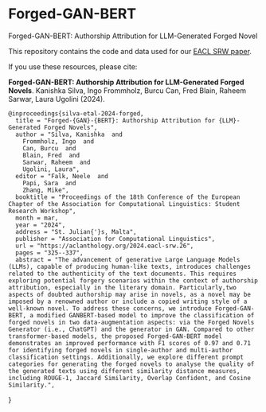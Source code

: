 # Forged-GAN-BERT
Forged-GAN-BERT: Authorship Attribution for LLM-Generated Forged Novel

This repository contains the code and data used for our [EACL SRW paper][1].

If you use these resources, please cite:

<b>Forged-GAN-BERT: Authorship Attribution for LLM-Generated Forged Novels</b>. Kanishka Silva, Ingo Frommholz, Burcu Can, Fred Blain, Raheem Sarwar, Laura Ugolini (2024).

    @inproceedings{silva-etal-2024-forged,
      title = "Forged-{GAN}-{BERT}: Authorship Attribution for {LLM}-Generated Forged Novels",
      author = "Silva, Kanishka  and
        Frommholz, Ingo  and
        Can, Burcu  and
        Blain, Fred  and
        Sarwar, Raheem  and
        Ugolini, Laura",
      editor = "Falk, Neele  and
        Papi, Sara  and
        Zhang, Mike",
      booktitle = "Proceedings of the 18th Conference of the European Chapter of the Association for Computational Linguistics: Student Research Workshop",
      month = mar,
      year = "2024",
      address = "St. Julian{'}s, Malta",
      publisher = "Association for Computational Linguistics",
      url = "https://aclanthology.org/2024.eacl-srw.26",
      pages = "325--337",
      abstract = "The advancement of generative Large Language Models (LLMs), capable of producing human-like texts, introduces challenges related to the authenticity of the text documents. This requires exploring potential forgery scenarios within the context of authorship attribution, especially in the literary domain. Particularly,two aspects of doubted authorship may arise in novels, as a novel may be imposed by a renowned author or include a copied writing style of a well-known novel. To address these concerns, we introduce Forged-GAN-BERT, a modified GANBERT-based model to improve the classification of forged novels in two data-augmentation aspects: via the Forged Novels Generator (i.e., ChatGPT) and the generator in GAN. Compared to other transformer-based models, the proposed Forged-GAN-BERT model demonstrates an improved performance with F1 scores of 0.97 and 0.71 for identifying forged novels in single-author and multi-author classification settings. Additionally, we explore different prompt categories for generating the forged novels to analyse the quality of the generated texts using different similarity distance measures, including ROUGE-1, Jaccard Similarity, Overlap Confident, and Cosine Similarity.",
}

[1]: [https://aclanthology.org/2023.acl-srw.44/](https://aclanthology.org/2024.eacl-srw.26/)https://aclanthology.org/2024.eacl-srw.26/
